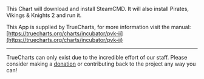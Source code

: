 This Chart will download and install SteamCMD. It will also install Pirates, Vikings &amp; Knights 2 and run it.

This App is supplied by TrueCharts, for more information visit the manual: [https://truecharts.org/charts/incubator/pvk-ii](https://truecharts.org/charts/incubator/pvk-ii)

---

TrueCharts can only exist due to the incredible effort of our staff.
Please consider making a [donation](https://truecharts.org/about/sponsor) or contributing back to the project any way you can!
